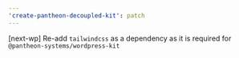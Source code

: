 ```yaml
---
'create-pantheon-decoupled-kit': patch
---
```


[next-wp] Re-add `tailwindcss` as a dependency as it is required for
`@pantheon-systems/wordpress-kit`
